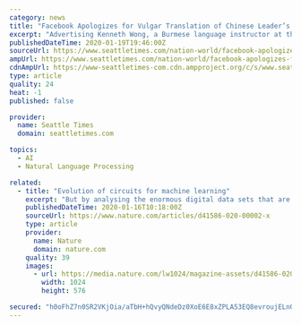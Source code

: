 ```yaml
---
category: news
title: "Facebook Apologizes for Vulgar Translation of Chinese Leader’s Name"
excerpt: "Advertising Kenneth Wong, a Burmese language instructor at the University of California, Berkeley, said when he first saw the translation he thought someone intentionally made it to embarrass Xi. But on closer inspection of the original Burmese post, Wong said, he could see how a machine would make that error. Xi’s name sounds similar to ..."
publishedDateTime: 2020-01-19T19:46:00Z
sourceUrl: https://www.seattletimes.com/nation-world/facebook-apologizes-for-vulgar-translation-of-chinese-leaders-name/
ampUrl: https://www.seattletimes.com/nation-world/facebook-apologizes-for-vulgar-translation-of-chinese-leaders-name/?amp=1
cdnAmpUrl: https://www-seattletimes-com.cdn.ampproject.org/c/s/www.seattletimes.com/nation-world/facebook-apologizes-for-vulgar-translation-of-chinese-leaders-name/?amp=1
type: article
quality: 24
heat: -1
published: false

provider:
  name: Seattle Times
  domain: seattletimes.com

topics:
  - AI
  - Natural Language Processing

related:
  - title: "Evolution of circuits for machine learning"
    excerpt: "But by analysing the enormous digital data sets that are currently available, AI techniques such as machine learning can now teach computers to make sensible predictions. One of the most basic operations that machine-learning algorithms can carry out when provided with a large set of inputs (such as the age of a car and how many kilometres it ..."
    publishedDateTime: 2020-01-16T10:18:00Z
    sourceUrl: https://www.nature.com/articles/d41586-020-00002-x
    type: article
    provider:
      name: Nature
      domain: nature.com
    quality: 39
    images:
      - url: https://media.nature.com/lw1024/magazine-assets/d41586-020-00002-x/d41586-020-00002-x_17557546.png
        width: 1024
        height: 576

secured: "h0oFhZ7n0SR2VKjOia/aTbH+hQvyQNdeDz0XoE6E8xZPLA53EQ8evroujELnOxbDHDyWZkLsl9EKNTaaXekHRfZ1OxfZxVWMk8hof9CN6FY/b0dXFq1UdVV3pxiNcic4R8GhJ2alTkq+m0g0XKsQanAOOClF7HTzYwu9zZ/YdGqWV4qjoyQKwGHxSwJrY2uC1j/nuvL2ivW0wyo+Vc66cVjxfBVyIWEH3mT/EUItpVKc+QseImeXZXLnz+tDxFLsUruQ9n+ZMn+d7eJZrUAAHB2kUWoGkbbAz/jD8UUdlECE1xR0F1uIF8SSBzP9HzYbd4zDiyuzSsl7myW0KNXlKBMLVDviWZLx+4FaGfMI6yM59ko7tWeoJZoSqHfhA1V0fcCC4utiGz/e0F3xUbpbNvaxpAwFIdbgdfWZ2iwkpDQyWlnFvwJrS8QT+23lZRDxK2m90/smQYwbJFHUmuB53g==;zl2kZBOnhgbg+VAmNUioug=="
---
```



